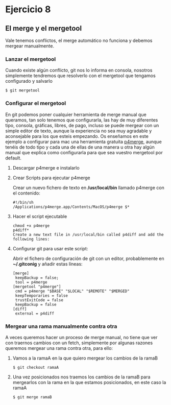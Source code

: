# Ejercicio 8

## El merge y el mergetool

Vale tenemos conflictos, el merge automático no funciona y debemos mergear manualmente.

### Lanzar el mergetool

Cuando existe algún conflicto, git nos lo informa en consola, nosotros simplemente tendremos que resolverlo con el mergetool que tengamos configurado y salvarlo

```
$ git mergetool
```

### Configurar el mergetool

En git podemos poner cualquier herramienta de merge manual que queramos, tan solo tenemos que configurarla, las hay de muy diferentes tipo, consola, gráficas, libres, de pago, incluso se puede mergear con un simple editor de texto, aunque la experiencia no sea muy agradable y aconsejable para los que esteis empezando. Os enseñamos en este ejemplo a configurar para mac una herramienta gratuita [p4merge](http://www.perforce.com/perforce/products/merge.html), aunque tenéis de todo tipo y cada una de ellas de una manera u otra hay algún manual que explica como configurarla para que sea vuestro mergetool por default.

1. Descargar p4merge e instalarlo
2. Crear Scripts para ejecutar p4merge

   Crear un nuevo fichero de texto en **/usr/local/bin** llamado p4merge con el 	contenido:

   ```
   #!/bin/sh
   /Applications/p4merge.app/Contents/MacOS/p4merge $*
   ```
3. Hacer el script ejecutable

   ```
   chmod +x p4merge
   p4diff*
   Create a new text file in /usr/local/bin called p4diff and add the following lines:
   ```

4. Configurar git para usar este script:

   Abrir el fichero de configuración de git con un editor, probablemente en **~/.gitconig** y añadir estas líneas:

   ```
   [merge]
   	keepBackup = false;
   	tool = p4merge
   [mergetool "p4merge"]
   	cmd = p4merge "$BASE" "$LOCAL" "$REMOTE" "$MERGED"
   	keepTemporaries = false
   	trustExitCode = false
   	keepBackup = false
   [diff]
   	external = p4diff
   ```

### Mergear una rama manualmente contra otra

A veces queremos hacer un proceso de merge manual, no tiene que ver con traernos cambios con un fetch, simplemente por algunas razones queremos mergear una rama contra otra, para ello:

1. Vamos a la ramaA en la que quiero mergear los cambios de la ramaB

   ```
   $ git checkout ramaA
   ```
2. Una vez posicionados nos traemos los cambios de la ramaB para mergearlos con la rama en la que estamos posicionados, en este caso la ramaA

   ```
   $ git merge ramaB
   ```
